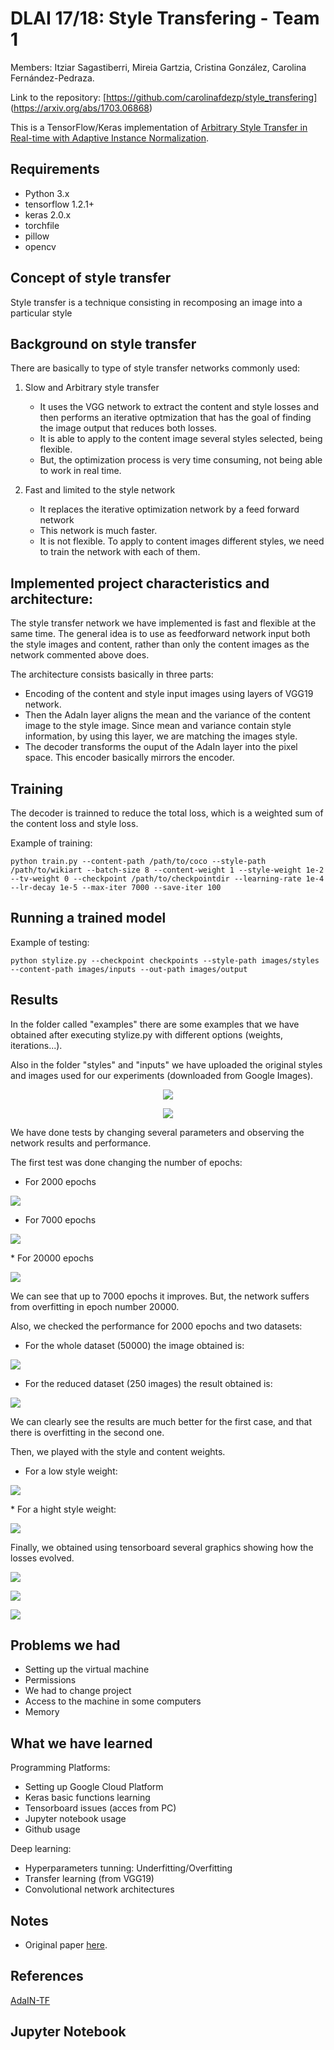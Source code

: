 # DLAI 17/18: Style Transfering - Team 1 

Members: Itziar Sagastiberri, Mireia Gartzia, Cristina González, Carolina Fernández-Pedraza.

Link to the repository: [https://github.com/carolinafdezp/style_transfering]
(https://arxiv.org/abs/1703.06868)

This is a TensorFlow/Keras implementation of [Arbitrary Style Transfer in Real-time with Adaptive Instance Normalization](https://arxiv.org/abs/1703.06868).


## Requirements

* Python 3.x
* tensorflow 1.2.1+
* keras 2.0.x
* torchfile
* pillow
* opencv

## Concept of style transfer

Style transfer is a technique consisting in recomposing an image into a particular style

## Background on style transfer

There are basically to type of style transfer networks commonly used:

1. Slow and Arbitrary style transfer
	- It uses the VGG network to extract the content and style losses and then performs an iterative optmization that has 		the goal of finding the image output that reduces both losses.
	- It is able to apply to the content image several styles selected, being flexible.
	- But, the optimization process is very time consuming, not being able to work in real time.

2. Fast and limited to the style network
	- It replaces the iterative optimization network by a feed forward network
	- This network is much faster.
	- It is not flexible. To apply to content images different styles, we need to train the network with each of them.

## Implemented project characteristics and architecture:

The style transfer network we have implemented is fast and flexible at the same time.
The general idea is to use as feedforward network input both the style images and content, rather than only the content images as the network commented above does.

The architecture consists basically in three parts:
* Encoding of the content and style input images using layers of VGG19 network.
* Then the AdaIn layer aligns the mean and the variance of the content image to the style image. Since mean and 	    variance contain style information, by using this layer, we are matching the images style.
* The decoder transforms the ouput of the AdaIn layer into the pixel space. This encoder basically mirrors the 	   	     encoder.


## Training

The decoder is trainned to reduce the total loss, which is a weighted sum of the content loss and style loss.

Example of training:

`python train.py --content-path /path/to/coco --style-path /path/to/wikiart --batch-size 8 --content-weight 1 --style-weight 1e-2 --tv-weight 0 --checkpoint /path/to/checkpointdir --learning-rate 1e-4 --lr-decay 1e-5 --max-iter 7000 --save-iter 100`

## Running a trained model

Example of testing:

`python stylize.py --checkpoint checkpoints --style-path images/styles --content-path images/inputs --out-path images/output`

## Results
In the folder called "examples" there are some examples that  we have obtained after executing stylize.py with different options (weights, iterations...).

Also in the folder "styles" and "inputs" we have uploaded the original styles and images used for our experiments (downloaded from Google Images).

<p align='center'>
	<img src='examples/vangogh.jpg'>
</p>

<p align='center'>
	<img src='examples/picasso.jpg'>
</p>

We have done tests by changing several parameters and observing the network results and performance.

The first test was done changing the number of epochs:
* For 2000 epochs
<p align='left'>
	<img src='examples/outputs/outputs2.2/harry_potter_leonid_afremov.jpg'>
</p>

* For 7000 epochs
<p align='left'>
	<img src='examples/outputs/outputs2.1/harry_potter_leonid_afremov.jpg'>
</p>
* For 20000 epochs
<p align='left'>
	<img src='examples/outputs/outputs2.4/harry_potter_leonid_afremov.jpg'>
</p>

We can see that up to 7000 epochs it improves. But, the network suffers from overfitting in epoch number 20000.


Also, we checked the performance for 2000 epochs and two datasets:
* For the whole dataset (50000) the image obtained is:
<p align='left'>
	<img src='examples/outputs/outputs2.2/harry_potter_leonid_afremov.jpg'>
</p>

* For the reduced dataset (250 images) the result obtained is:
<p align='left'>
	<img src='examples/outputs/output2.3/harry_potter_leonid_afremov.jpg'>
</p>

We can clearly see the results are much better for the first case, and that there is overfitting in the second one.


Then, we played with the style and content weights.
* For a low style weight:
<p align='left'>
	<img src='examples/outputs/outputs1.2/livingroom_kandinsky.png'>
</p>
* For a hight style weight:
<p align='left'>
	<img src='examples/outputs/outputs1.3/livingroom_kandinsky.png'>
</p>

Finally, we obtained using tensorboard several graphics showing how the losses evolved.
<p align='left'>
	<img src='losses/Captura de pantalla 2017-12-11 a las 19.36.14.png'>
</p>
<p align='left'>
	<img src='losses/Captura de pantalla 2017-12-11 a las 19.36.20.png'>
</p>
<p align='left'>
	<img src='losses/Captura de pantalla 2017-12-11 a las 19.36.26.png'>
</p>

## Problems we had
* Setting up the virtual machine
* Permissions
* We had to change project
* Access to the machine in some computers
* Memory


## What we have learned
Programming Platforms:
* Setting up Google Cloud Platform
* Keras basic functions learning
* Tensorboard issues (acces from PC)
* Jupyter notebook usage
* Github usage

Deep learning:
* Hyperparameters tunning: Underfitting/Overfitting
* Transfer learning (from VGG19)
* Convolutional network architectures


## Notes

* Original paper [here](https://distill.pub/2016/deconv-checkerboard/).


## References
[AdaIN-TF](https://github.com/eridgd/AdaIN-TF)

## Jupyter Notebook
